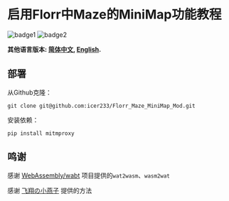 # 启用Florr中Maze的MiniMap功能教程
![badge1](https://img.shields.io/badge/License-MIT-blue) ![badge2](https://img.shields.io/badge/Language-Python-green)

**其他语言版本: [简体中文](README.md), [English](README_en.md).**

## 部署

从Github克隆：

```
git clone git@github.com:icer233/Florr_Maze_MiniMap_Mod.git
```

安装依赖：

```
pip install mitmproxy
```

## 鸣谢

感谢 [WebAssembly/wabt](https://github.com/WebAssembly/wabt) 项目提供的`wat2wasm`、`wasm2wat`

感谢 [飞翔の小燕子](https://space.bilibili.com/495300593) 提供的方法

